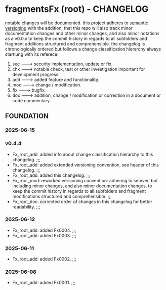 # fragmentsFx (root) - CHANGELOG

notable changes will be documented. this project adheres to [semantic versioning](https://semver.org/spec/v2.0.0.html) with the addition, that this repo will also track minor documentation changes and other minor changes, and also minor notations as a v0.0.x to keep the commit history in regards to all subfolders and fragment additions structured and comprehensible. the changelog is chronologically ordered but follows a change classification hierarchy always startiung with its referece:

1. sec ---> security implementation, update or fix.
2. chk ---> notable check, test or other investigation important for development progress.
3. add ---> added feature and functionality.
4. mod ---> change / modification.
5. fix ---> bugfix.
6. doc ---> addition, change / modification or correction in a document or code commentary.

## FOUNDATION

### 2025-06-15

### v0.4.4

- Fx_root_add: added info about change classification hierarchy to this changelog. ;;;
- Fx_root_add: added extended versioning convention, see header of this changelog. ;;;
- Fx_root_add: added this changelog. ;;;
- Fx_root_mod: reworked versioning convention: adhering to semver, but including minor changes, and also minor documentation changes, to keep the commit history in regards to all subfolders and fragment modifications structured and comprehensible. ;;;
- Fx_root_doc: corrected order of changes in this changelog for better readability. ;;;

### 2025-06-12

- Fx_root_add: added Fx0004. ;;;
- Fx_root_add: added Fx0003. ;;;

### 2025-06-11

- Fx_root_add: added Fx0002. ;;;

### 2025-06-08

- Fx_root_add: added Fx0001. ;;;